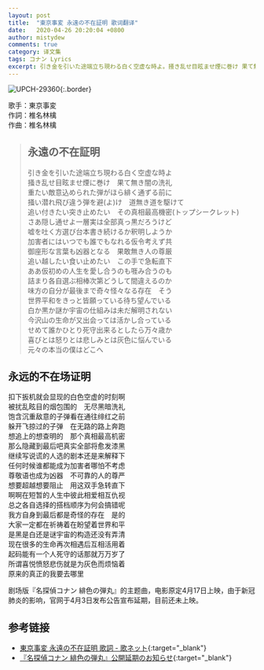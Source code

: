```yaml
---
layout: post
title:  "東京事変 永遠の不在証明 歌词翻译"
date:   2020-04-26 20:20:04 +0800
author: mistydew
comments: true
category: 译文集
tags: コナン Lyrics
excerpt: 引き金を引いた途端立ち現わる白く空虚な時よ。掻き乱せ目眩ませ煙に巻け 果て無き闇の洗礼。
---
```

![UPCH-29360](https://is4-ssl.mzstatic.com/image/thumb/Music114/v4/8f/81/98/8f8198c6-6082-4671-46b8-c44befbdc857/source/600x600bb.jpg){:.border}

歌手：東京事変<br>
作詞：椎名林檎<br>
作曲：椎名林檎

<blockquote class="lyric-original">
  <h2>永遠の不在証明</h2>
  <p>
    引き金を引いた途端立ち現わる白く空虚な時よ<br>
    掻き乱せ目眩ませ煙に巻け　果て無き闇の洗礼<br>
    重たい敵意込められた弾がほら緋く通ずる前に<br>
    掻い潜れ飛び違う弾を避(よ)け　道無き道を駆けて<br>
    追い付きたい突き止めたい　その真相最高機密(トップシークレット)<br>
    さあ隠し通せよ一層実は全部真っ黒だろうけど<br>
    嘘を吐く方選び台本書き続けるか釈明しようか<br>
    加害者にはいつでも誰でもなれる仮令考えず共<br>
    御座形な言葉も凶器となる　果敢無き人の尊厳<br>
    追い越したい食い止めたい　この手で急転直下<br>
    ああ仮初めの人生を愛し合うのも啀み合うのも<br>
    詰まり各自選ぶ相棒次第どうして間違えるのか<br>
    味方の自分が最後まで奇々怪々なる存在　そう<br>
    世界平和をきっと皆願っている待ち望んでいる<br>
    白か黒か謎か宇宙の仕組みは未だ解明されない<br>
    今沢山の生命が又出会っては活かし合っている<br>
    せめて誰かひとり死守出来るとしたら万々歳か<br>
    喜びとは怒りとは悲しみとは灰色に悩んでいる<br>
    元々の本当の僕はどこへ
  </p>
</blockquote>

<div class="lyric-translation">
  <h2>永远的不在场证明</h2>
  <p>
    扣下扳机就会显现的白色空虚的时刻啊<br>
    被扰乱眩目的烟包围的　无尽黑暗洗礼<br>
    饱含沉重敌意的子弹看在通往绯红之前<br>
    躲开飞掠过的子弹　在无路的路上奔跑<br>
    想追上的想查明的　那个真相最高机密<br>
    那么隐藏到最后吧真实全部将愈发漆黑<br>
    继续写说谎的人选的剧本还是来解释下<br>
    任何时候谁都能成为加害者哪怕不考虑<br>
    尊敬语也成为凶器　不可靠的人的尊严<br>
    想要超越想要阻止　用这双手急转直下<br>
    啊啊在短暂的人生中彼此相爱相互仇视<br>
    总之各自选择的搭档顺序为何会搞错呢<br>
    我方自身到最后都是奇怪的存在　是的<br>
    大家一定都在祈祷着在盼望着世界和平<br>
    是黑是白还是谜宇宙的构造还没有弄清<br>
    现在很多的生命再次相遇后互相活用着<br>
    起码能有一个人死守的话那就万万岁了<br>
    所谓喜悦愤怒悲伤就是为灰色而烦恼着<br>
    原来的真正的我要去哪里
  </p>
</div>

剧场版『名探偵コナン 緋色の弾丸』的主题曲，电影原定4月17日上映，由于新冠肺炎的影响，官网于4月3日发布公告宣布延期，目前还未上映。

## 参考链接

* [東京事変 永遠の不在証明 歌詞 - 歌ネット](https://www.uta-net.com/song/284079/){:target="_blank"}
* [『名探偵コナン 緋色の弾丸』公開延期のお知らせ](https://www.conan-movie.jp/news24/1585724120.html){:target="_blank"}

